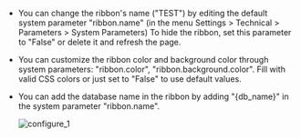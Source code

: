 - You can change the ribbon's name ("TEST") by editing the default
  system parameter "ribbon.name" (in the menu Settings \> Technical \> Parameters \>
  System Parameters) To hide the ribbon, set this parameter to "False"
  or delete it and refresh the page.
- You can customize the ribbon color and background color through system
  parameters: "ribbon.color", "ribbon.background.color". Fill with valid
  CSS colors or just set to "False" to use default values.
- You can add the database name in the ribbon by adding "{db_name}" in
  the system parameter "ribbon.name".

  ![configure_1](../static/description/configure_1.png)
